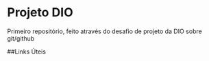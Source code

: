 # Projeto DIO
Primeiro repositório, feito através do desafio de projeto da DIO sobre git/github


##Links Úteis
